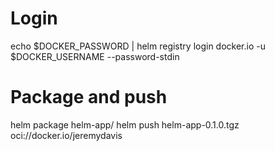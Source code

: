 # Login
echo $DOCKER_PASSWORD | helm registry login docker.io -u $DOCKER_USERNAME --password-stdin

# Package and push
helm package helm-app/
helm push helm-app-0.1.0.tgz oci://docker.io/jeremydavis
